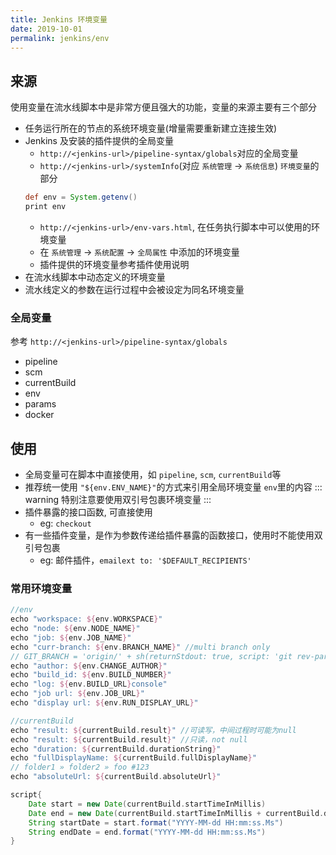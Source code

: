 ```yaml
---
title: Jenkins 环境变量
date: 2019-10-01
permalink: jenkins/env
---
```


## 来源
使用变量在流水线脚本中是非常方便且强大的功能，变量的来源主要有三个部分
- 任务运行所在的节点的系统环境变量(增量需要重新建立连接生效)
- Jenkins 及安装的插件提供的全局变量
    - `http://<jenkins-url>/pipeline-syntax/globals`对应的全局变量
    - `http://<jenkins-url>/systemInfo`(对应 `系统管理` -> `系统信息`) `环境变量`的部分
    ```groovy
    def env = System.getenv()
    print env
    ```
    - `http://<jenkins-url>/env-vars.html`, 在任务执行脚本中可以使用的环境变量
    - 在 `系统管理` -> `系统配置` -> `全局属性` 中添加的环境变量
    - 插件提供的环境变量参考插件使用说明
- 在流水线脚本中动态定义的环境变量
- 流水线定义的参数在运行过程中会被设定为同名环境变量

### 全局变量
参考 `http://<jenkins-url>/pipeline-syntax/globals`
- pipeline
- scm
- currentBuild
- env
- params
- docker

## 使用
- 全局变量可在脚本中直接使用，如 `pipeline`, `scm`, `currentBuild`等
- 推荐统一使用 `"${env.ENV_NAME}"`的方式来引用全局环境变量 `env`里的内容
    ::: warning
    特别注意要使用双引号包裹环境变量
    :::
- 插件暴露的接口函数, 可直接使用
    - eg: `checkout`
- 有一些插件变量，是作为参数传递给插件暴露的函数接口，使用时不能使用双引号包裹
    - eg: 邮件插件，`emailext to: '$DEFAULT_RECIPIENTS'`


### 常用环境变量

```groovy
//env
echo "workspace: ${env.WORKSPACE}"
echo "node: ${env.NODE_NAME}"
echo "job: ${env.JOB_NAME}"
echo "curr-branch: ${env.BRANCH_NAME}" //multi branch only
// GIT_BRANCH = 'origin/' + sh(returnStdout: true, script: 'git rev-parse --abbrev-ref HEAD').trim()
echo "author: ${env.CHANGE_AUTHOR}"
echo "build_id: ${env.BUILD_NUMBER}"
echo "log: ${env.BUILD_URL}console"
echo "job url: ${env.JOB_URL}"
echo "display url: ${env.RUN_DISPLAY_URL}"

//currentBuild
echo "result: ${currentBuild.result}" //可读写，中间过程时可能为null
echo "result: ${currentBuild.result}" //只读，not null
echo "duration: ${currentBuild.durationString}"
echo "fullDisplayName: ${currentBuild.fullDisplayName}"
// folder1 » folder2 » foo #123
echo "absoluteUrl: ${currentBuild.absoluteUrl}"

script{
    Date start = new Date(currentBuild.startTimeInMillis)
    Date end = new Date(currentBuild.startTimeInMillis + currentBuild.duration)
    String startDate = start.format("YYYY-MM-dd HH:mm:ss.Ms")
    String endDate = end.format("YYYY-MM-dd HH:mm:ss.Ms")
}
```

